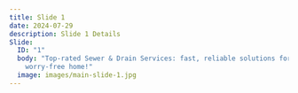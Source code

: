 ```yaml
---
title: Slide 1
date: 2024-07-29
description: Slide 1 Details
Slide:
  ID: "1"
  body: "Top-rated Sewer & Drain Services: fast, reliable solutions for a
    worry-free home!"
  image: images/main-slide-1.jpg
---
```

